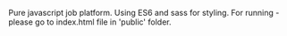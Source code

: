 Pure javascript job platform.
Using ES6 and sass for styling.
For running - please go to index.html file in 'public' folder.
